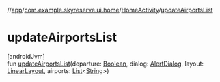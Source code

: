 //[app](../../../index.md)/[com.example.skyreserve.ui.home](../index.md)/[HomeActivity](index.md)/[updateAirportsList](update-airports-list.md)

# updateAirportsList

[androidJvm]\
fun [updateAirportsList](update-airports-list.md)(departure: [Boolean](https://kotlinlang.org/api/latest/jvm/stdlib/kotlin/-boolean/index.html), dialog: [AlertDialog](https://developer.android.com/reference/kotlin/android/app/AlertDialog.html), layout: [LinearLayout](https://developer.android.com/reference/kotlin/android/widget/LinearLayout.html), airports: [List](https://kotlinlang.org/api/latest/jvm/stdlib/kotlin.collections/-list/index.html)&lt;[String](https://kotlinlang.org/api/latest/jvm/stdlib/kotlin/-string/index.html)&gt;)
